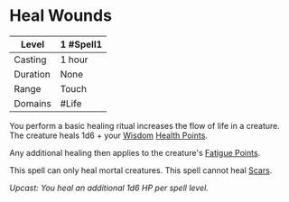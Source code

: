 # Heal Wounds

| Level     | 1 #Spell1                    |
| --------- | ---------------------------- |
| Casting   | 1 hour                       |
| Duration  | None                         |
| Range     | Touch                        |
| Domains   | #Life                        |

You perform a basic healing ritual increases the flow of life in a creature. The creature heals 1d6 + your [Wisdom](../../../../Player%20Characters/Chosen%20Statistics/Wisdom.md) [Health Points](../../../../Player%20Characters/Derived%20Statistics/Health%20Points.md). 

Any additional healing then applies to the creature's [Fatigue Points](../../../../Player%20Characters/Derived%20Statistics/Fatigue%20Points.md).

This spell can only heal mortal creatures. This spell cannot heal [Scars](../../../../Player%20Characters/Derived%20Statistics/Scars.md).

*Upcast: You heal an additional 1d6 HP per spell level.*